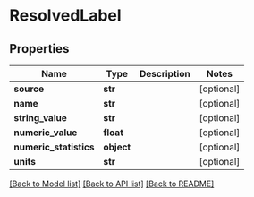 # ResolvedLabel

## Properties
Name | Type | Description | Notes
------------ | ------------- | ------------- | -------------
**source** | **str** |  | [optional] 
**name** | **str** |  | [optional] 
**string_value** | **str** |  | [optional] 
**numeric_value** | **float** |  | [optional] 
**numeric_statistics** | **object** |  | [optional] 
**units** | **str** |  | [optional] 

[[Back to Model list]](../README.md#documentation-for-models) [[Back to API list]](../README.md#documentation-for-api-endpoints) [[Back to README]](../README.md)


